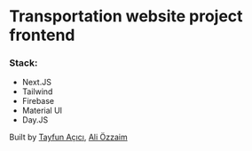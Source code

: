 # Transportation website project frontend

### Stack:
- Next.JS
- Tailwind
- Firebase
- Material UI
- Day.JS


Built by [Tayfun Açıcı](github.com/tyfnacici), [Ali Özzaim](github.com/Aliozzaim)
